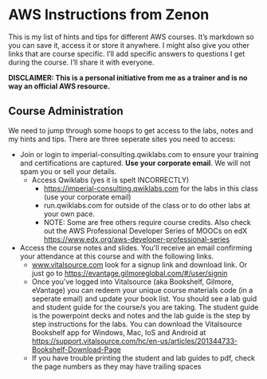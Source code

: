# AWS Instructions from Zenon

This is my list of hints and tips for different AWS courses. It’s markdown so you can save it, access it or store it anywhere. I might also give you other links that are course specific. I’ll add specific answers to questions I get during the course. I’ll share it with everyone.

**DISCLAIMER: This is a personal initiative from me as a trainer and is no way an official AWS resource.**

## Course Administration

We need to jump through some hoops to get access to the labs, notes and my hints and tips. There are three seperate sites you need to access:

- Join or login to imperial-consulting.qwiklabs.com to ensure your training and certifications are captured. **Use your corporate email**. We will not spam you or sell your details. 
    - Access Qwiklabs (yes it is spelt INCORRECTLY) 
        - https://imperial-consulting.qwiklabs.com for the labs in this class (use your corporate email)
        - run.qwiklabs.com for outside of the class or to do other labs at your own pace. 
        - NOTE: Some are free others require course credits. Also check out the AWS Professional Developer Series of MOOCs on edX https://www.edx.org/aws-developer-professional-series 
- Access the course notes and slides. You'll receive an email confirming your attendance at this course and with the following links.
    - www.vitalsource.com look for a signup link and download link. Or just go to https://evantage.gilmoreglobal.com/#/user/signin
    - Once you've logged into Vitalsource (aka Bookshelf, Gilmore, eVantage) you can redeem your unique course materials code (in a seperate email) and update your book list. You should see a lab guid and student guide for the course/s you are taking. The student guide is the powerpoint decks and notes and the lab guide is the step by step instructions for the labs.
    You can download the Vitalsource Bookshelf app for Windows, Mac, IoS and Android at https://support.vitalsource.com/hc/en-us/articles/201344733-Bookshelf-Download-Page
    - If you have trouble printing the student and lab guides to pdf, check the page numbers as they may have trailing spaces
